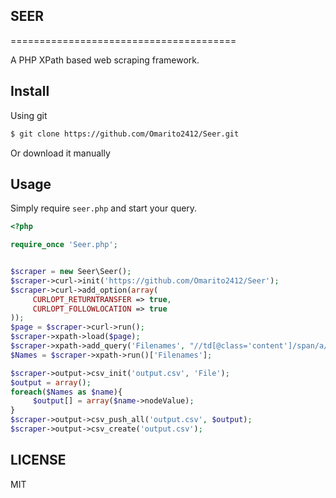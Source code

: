 ## SEER
=======================================

A PHP XPath based web scraping framework.

Install
-----

Using git
```bash
$ git clone https://github.com/Omarito2412/Seer.git
```
Or download it manually 


Usage
-----
Simply require `seer.php` and start your query. 


````php
<?php

require_once 'Seer.php';


$scraper = new Seer\Seer();
$scraper->curl->init('https://github.com/Omarito2412/Seer');
$scraper->curl->add_option(array(
     CURLOPT_RETURNTRANSFER => true,
     CURLOPT_FOLLOWLOCATION => true
));
$page = $scraper->curl->run();
$scraper->xpath->load($page);
$scraper->xpath->add_query('Filenames', "//td[@class='content']/span/a/text()");
$Names = $scraper->xpath->run()['Filenames'];

$scraper->output->csv_init('output.csv', 'File');
$output = array();
foreach($Names as $name){
     $output[] = array($name->nodeValue);
}
$scraper->output->csv_push_all('output.csv', $output);
$scraper->output->csv_create('output.csv');
````

LICENSE 
-----
MIT
